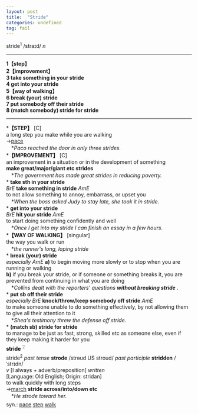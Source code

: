 ```yaml
---
layout: post
title:  "Stride"
categories: undefined
tag: fail
---
```

<DIV style="MARGIN: 0px 0px 5px">stride<SUP>1</SUP> /straɪd/ <I>n</I> 
<HR>
<B>1【step】</B><BR><B>2【improvement】</B><BR><B>3 take something in your stride</B><BR><B>4 get into your stride</B><BR><B>5【way of walking】</B><BR><B>6 break (your) stride</B><BR><B>7 put somebody off their stride</B><BR><B>8 (match somebody) stride for stride</B>
<HR>
*<B>【STEP】</B> [C] <BR>a long step you make while you are walking<BR>→<A href="{{ site.baseurl }}/pace"><U>pace</U></A><BR>　*<I>Paco reached the door in only three strides.</I><BR>*<B>【IMPROVEMENT】</B> [C] <BR>an improvement in a situation or in the development of something<BR><B>make great/major/giant etc strides</B><BR>　*<I>The government has made great strides in reducing poverty.</I><BR>* <B>take sth in your stride</B><BR><I>BrE</I> <B>take something in stride</B> <I>AmE</I> <BR>to not allow something to annoy, embarrass, or upset you<BR>　*<I>When the boss asked Judy to stay late, she took it in stride.</I><BR>* <B>get into your stride</B><BR><I>BrE</I> <B>hit your stride</B> <I>AmE</I> <BR>to start doing something confidently and well<BR>　*<I>Once I get into my stride I can finish an essay in a few hours.</I><BR>*<B>【WAY OF WALKING】</B> [singular]<BR>the way you walk or run<BR>　*<I>the runner's long, loping stride</I><BR>* <B>break (your) stride</B><BR><I>especially AmE</I> <B>a)</B> to begin moving more slowly or to stop when you are running or walking<BR><B>b)</B> if you break your stride, or if someone or something breaks it, you are prevented from continuing in what you are doing<BR>　*<I>Collins dealt with the reporters' questions <B>without breaking stride</B> .</I><BR>* <B>put sb off their stride</B><BR><I>especially BrE</I> <B>knock/throw/keep somebody off stride</B> <I>AmE</I> <BR>to make someone unable to do something effectively, by not allowing them to give all their attention to it<BR>　*<I>Shea's testimony threw the defense off stride.</I><BR>* <B>(match sb) stride for stride</B><BR>to manage to be just as fast, strong, skilled etc as someone else, even if they keep making it harder for you</DIV>
<DIV style="COLOR: #808080; MARGIN: 0px 0px 5px; LINE-HEIGHT: normal"><SPAN style="FONT-SIZE: 10.5pt; COLOR: #000000; LINE-HEIGHT: normal"><B>stride</B></SPAN> <SUP style="FONT-SIZE: 83%; LINE-HEIGHT: normal">2</SUP> </DIV>
<DIV style="MARGIN: 0px 0px 5px">stride<SUP>2</SUP> <I>past tense</I> <B>strode</B> /strəud US stroud/ <I>past participle</I> <B>stridden</B> /ˈstrɪdn/<BR><I>v</I> [I always + adverb/preposition] <I>written</I> <BR>[Language: Old English; Origin: stridan]<BR>to walk quickly with long steps<BR>→<A href="{{ site.baseurl }}/march"><U>march</U></A> <B>stride across/into/down etc</B><BR>　*<I>He strode toward her.</I></DIV>
<DIV style="MARGIN: 0px 0px 5px">
<DIV style="MARGIN: 4px 0px">syn.: <A href="{{ site.baseurl }}/pace"><U>pace</U></A> <A href="{{ site.baseurl }}/step"><U>step</U></A> <A href="{{ site.baseurl }}/walk"><U>walk</U></A></DIV></DIV>
